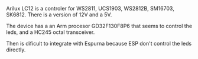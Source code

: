 Arilux LC12 is a controler for  WS2811, UCS1903, WS2812B, SM16703, SK6812. There is a version of 12V and a 5V.

The device has a an Arm procesor GD32F130F8P6 that seems to control the leds, and a HC245 octal transceiver.

Then is dificult to integrate with Espurna because ESP don't control the leds directly. 